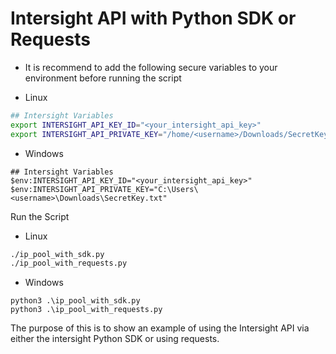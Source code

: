 # Intersight API with Python SDK or Requests

- It is recommend to add the following secure variables to your environment before running the script

- Linux

```bash
## Intersight Variables
export INTERSIGHT_API_KEY_ID="<your_intersight_api_key>"
export INTERSIGHT_API_PRIVATE_KEY="/home/<username>/Downloads/SecretKey.txt"
```

- Windows

```shell
## Intersight Variables
$env:INTERSIGHT_API_KEY_ID="<your_intersight_api_key>"
$env:INTERSIGHT_API_PRIVATE_KEY="C:\Users\<username>\Downloads\SecretKey.txt"
```

Run the Script

- Linux

```bash
./ip_pool_with_sdk.py
./ip_pool_with_requests.py
```

- Windows

```shell
python3 .\ip_pool_with_sdk.py
python3 .\ip_pool_with_requests.py
```

The purpose of this is to show an example of using the Intersight API via either the intersight Python SDK or using requests.